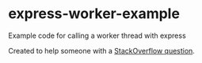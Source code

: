 # express-worker-example
Example code for calling a worker thread with express

Created to help someone with a [StackOverflow question](http://stackoverflow.com/questions/43016733/nodejs-hanlde-a-cpu-intensive-route).
